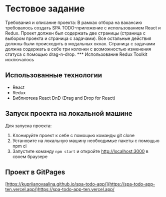 # Тестовое задание
Требования и описание проекта:
В рамках отбора на вакансию требовалось создать SPA TODO-приложение с использованием React и Redux. Проект должен был содержать две страницы (страница с выбором проекта и страница с задачами). Все остальные действия должны были происходить в модальных окнах. Страница с задачами должна содержать в себе три колонки c возможностью изменения статуса с помощью drag-n-drop.
*** Использование Redux Toolkit исключалось

## Использованные технологии
- React
- Redux
- Библиотека React DnD (Drag and Drop for React)

## Запуск проекта на локальной машине

Для запуска проекта:
1. Клонируйте проект к себе с помощью команды git clone
2. Установите на локальную машину необходимые пакеты с помощью npm ci
3. Запустите команду `npm start` и откройте [http://localhost:3000](http://localhost:3000) в своем браузере

## Проект в GitPages
[https://kupriianovaalina.github.io/spa-todo-app/](https://spa-todo-app-ten.vercel.app/)https://spa-todo-app-ten.vercel.app/
